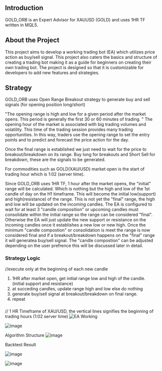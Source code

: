 ## Introduction

GOLD_ORB is an Expert Advisor for XAUUSD (GOLD) and uses 1HR TF written in MQL5.

## About the Project

This project aims to develop a working trading bot (EA) which utilizes price action as buy/sell signal. This project also caters the basics and structure of creating a
trading bot making it as a guide for beginners on creating their own trading bot. The project is designed so that it is customizable for developers to add new features
and strategies.


## Strategy

GOLD_ORB uses Open Range Breakout strategy to generate buy and sell signals (for opening position long/short)

"The opening range is high and low for a given period after the market opens. This period is generally the first 30 or 60 minutes of trading. " The opening hour of the 
market is associated with big trading volumes and volatility. This time of the trading
session provides many trading opportunities. In this way, traders use the opening range to set the entry points and to predict and forecast the price action for the
day.

Once the final range is established we just need to wait for the price to breakout/breakdown on its range. Buy long for breakouts and Short Sell for breakdown, these 
are the signals to be generated. 

For commodities such as GOLD(XAU/USD) market open is the start of trading hour which is 1:02 (server time).

Since GOLD_ORB uses 1HR TF, 1 hour after the market opens, the "initial" range will be calculated. Which is nothing but the high and low of the 1st candle of 
day on the H1 timeframe. This will become the initial low(support) and high(resistance) of the range. This is not yet the "final" range, the high and low will be 
updated on the incoming candles. The EA is configured to wait for at least 3 "candle composition" or upcoming candles must consolidate within the initial range so  the 
range can be considered "final".  Otherwise the EA will just update the new support or resistance on the incoming candles once it establishes a new low or new high. 
Once the minimum "candle compostion" or consolidation is meet the range is now considered final and if  a breakout/breakdown happens on the "final" range it will 
generatea buy/sell signal. The "candle compostion" can be adjusted depending on the user prefrence this will be discussed later in detail.



### Strategy Logic

//execute only at the beginning of each new candle
1. 1HR after market open, get initial range low and high of the candle. (initial support and resistance)
2. at succeding candles, update range high and low else do nothing 
3. generate buy/sell signal at breakout/breakdown on final range.
4. repeat

### 

// 1 HR Timeframe of XAU/USD, the vertical lines signifies the beginning of trading hours (1:02 server time)
![EA Working](https://user-images.githubusercontent.com/117939069/206975769-a6170f95-bf78-4efc-b967-593984513111.gif)



![image](https://user-images.githubusercontent.com/117939069/206984297-14a01ae2-9019-4608-84c9-70bf85ed253a.png)




Algorithm Structure
![image](https://user-images.githubusercontent.com/117939069/201953919-a6dd6e05-4918-42ac-b340-c46b8edf67a4.png)


Backtest Result

![image](https://user-images.githubusercontent.com/117939069/201954432-3b38daf8-e183-4cfa-8384-3f88e2d8fc1c.png)

![image](https://user-images.githubusercontent.com/117939069/201954567-2c30a2c0-ec65-4bf6-83ac-59ddee0d188b.png)


